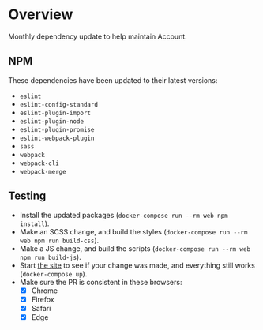 # Overview
Monthly dependency update to help maintain Account.

## NPM
These dependencies have been updated to their latest versions:
- `eslint`
- `eslint-config-standard`
- `eslint-plugin-import`
- `eslint-plugin-node`
- `eslint-plugin-promise`
- `eslint-webpack-plugin`
- `sass`
- `webpack`
- `webpack-cli`
- `webpack-merge`

## Testing
- Install the updated packages (`docker-compose run --rm web npm install`).
- Make an SCSS change, and build the styles (`docker-compose run --rm web npm run build-css`).
- Make a JS change, and build the scripts (`docker-compose run --rm web npm run build-js`).
- Start [the site](http://localhost:4567) to see if your change was made, and everything still works (`docker-compose up`).
- Make sure the PR is consistent in these browsers:
  - [x] Chrome
  - [x] Firefox
  - [x] Safari
  - [x] Edge
